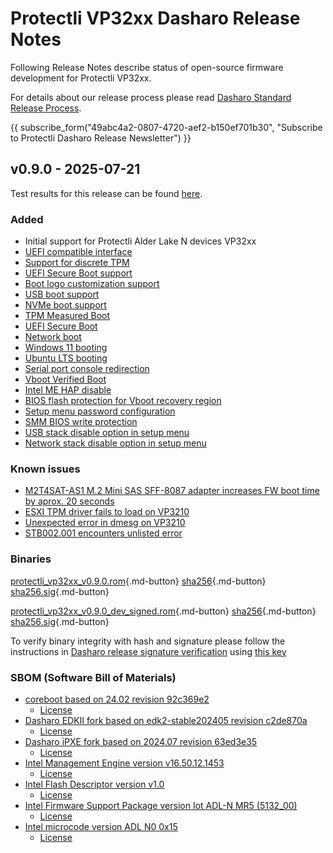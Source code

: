 # Protectli VP32xx Dasharo Release Notes

Following Release Notes describe status of open-source firmware development for
Protectli VP32xx.

For details about our release process please read
[Dasharo Standard Release Process](../../dev-proc/standard-release-process.md).

{{ subscribe_form("49abc4a2-0807-4720-aef2-b150ef701b30",
"Subscribe to Protectli Dasharo Release Newsletter") }}

</center>

## v0.9.0 - 2025-07-21

Test results for this release can be found
[here](https://github.com/Dasharo/osfv-results/blob/main/boards/Protectli/VP32xx).

### Added

- Initial support for Protectli Alder Lake N devices VP32xx
- [UEFI compatible interface](https://docs.dasharo.com/unified-test-documentation/dasharo-compatibility/30M-uefi-compatible-interface/)
- [Support for discrete TPM](https://docs.dasharo.com/unified-test-documentation/dasharo-security/200-tpm-support/)
- [UEFI Secure Boot support](https://docs.dasharo.com/unified-test-documentation/dasharo-security/206-secure-boot/)
- [Boot logo customization support](https://docs.dasharo.com/unified-test-documentation/dasharo-compatibility/328-logo-customization-functionality/)
- [USB boot support](https://docs.dasharo.com/unified-test-documentation/dasharo-compatibility/31N-usb-boot/)
- [NVMe boot support](https://docs.dasharo.com/unified-test-documentation/dasharo-compatibility/312-nvme-support/)
- [TPM Measured Boot](https://docs.dasharo.com/unified-test-documentation/dasharo-security/203-measured-boot/)
- [UEFI Secure Boot](https://docs.dasharo.com/unified-test-documentation/dasharo-security/206-secure-boot/)
- [Network boot](https://docs.dasharo.com/unified-test-documentation/dasharo-compatibility/315b-netboot-utilities/)
- [Windows 11 booting](https://docs.dasharo.com/unified-test-documentation/dasharo-compatibility/31A-windows-booting/)
- [Ubuntu LTS booting](https://docs.dasharo.com/unified-test-documentation/dasharo-compatibility/308-debian-stable-and-ubuntu-lts-support/)
- [Serial port console redirection](https://docs.dasharo.com/unified-test-documentation/dasharo-compatibility/31G-ec-and-superio/#sio004001-serial-port-in-firmware)
- [Vboot Verified Boot](https://docs.dasharo.com/guides/vboot-signing/)
- [Intel ME HAP disable](https://docs.dasharo.com/unified-test-documentation/dasharo-security/20F-me-neuter/)
- [BIOS flash protection for Vboot recovery region](https://docs.dasharo.com/unified-test-documentation/dasharo-security/20J-bios-lock-support/)
- [Setup menu password configuration](https://docs.dasharo.com/dasharo-menu-docs/overview/#dasharo-menu-guides)
- [SMM BIOS write protection](https://docs.dasharo.com/dasharo-menu-docs/dasharo-system-features/#dasharo-security-options)
- [USB stack disable option in setup menu](https://docs.dasharo.com/dasharo-menu-docs/dasharo-system-features/#usb-configuration)
- [Network stack disable option in setup menu](https://docs.dasharo.com/dasharo-menu-docs/dasharo-system-features/#networking-options)

### Known issues

- [M2T4SAT-AS1 M.2 Mini SAS SFF-8087 adapter increases FW boot time by aprox. 20 seconds](https://github.com/Dasharo/dasharo-issues/issues/1286)
- [ESXI TPM driver fails to load on VP3210](https://github.com/Dasharo/dasharo-issues/issues/1231)
- [Unexpected error in dmesg on VP3210](https://github.com/Dasharo/dasharo-issues/issues/1187)
- [STB002.001 encounters unlisted error](https://github.com/Dasharo/dasharo-issues/issues/1013)

### Binaries

[protectli_vp32xx_v0.9.0.rom][protectli_vp32xx_v0.9.0.rom_file]{.md-button}
[sha256][protectli_vp32xx_v0.9.0.rom_hash]{.md-button}
[sha256.sig][protectli_vp32xx_v0.9.0.rom_sig]{.md-button}

[protectli_vp32xx_v0.9.0_dev_signed.rom][protectli_vp32xx_v0.9.0_dev_signed.rom_file]{.md-button}
[sha256][protectli_vp32xx_v0.9.0_dev_signed.rom_hash]{.md-button}
[sha256.sig][protectli_vp32xx_v0.9.0_dev_signed.rom_sig]{.md-button}

To verify binary integrity with hash and signature please follow the
instructions in [Dasharo release signature verification](../../guides/signature-verification.md)
using [this key](https://raw.githubusercontent.com/3mdeb/3mdeb-secpack/master/dasharo/dasharo-open-source-firmware-engineering-release-signing-key.asc)

### SBOM (Software Bill of Materials)

- [coreboot based on 24.02 revision 92c369e2](https://github.com/Dasharo/coreboot/tree/92c369e2)
    + [License](https://github.com/Dasharo/coreboot/blob/92c369e2/COPYING)
- [Dasharo EDKII fork based on edk2-stable202405 revision c2de870a](https://github.com/Dasharo/edk2/tree/c2de870a)
    + [License](https://github.com/Dasharo/edk2/blob/c2de870a/License.txt)
- [Dasharo iPXE fork based on 2024.07 revision 63ed3e35](https://github.com/Dasharo/ipxe/tree/63ed3e35)
    + [License](https://github.com/Dasharo/ipxe/blob/63ed3e35/COPYING.GPLv2)
- [Intel Management Engine version v16.50.12.1453](https://github.com/Dasharo/dasharo-blobs/blob/5eb84421/protectli/vault_adl_n/vp32xx/me.bin)
    + [License](https://github.com/Dasharo/dasharo-blobs/blob/5eb84421/licenses/pv%20intel%20obl%20software%20license%20agreement%2011.2.2017.pdf)
- [Intel Flash Descriptor version v1.0](https://github.com/Dasharo/dasharo-blobs/blob/5eb84421/protectli/vault_adl_n/vp32xx/descriptor.bin)
    + [License](https://github.com/Dasharo/dasharo-blobs/blob/5eb84421/licenses/pv%20intel%20obl%20software%20license%20agreement%2011.2.2017.pdf)
- [Intel Firmware Support Package version Iot ADL-N MR5 (5132_00)](https://github.com/intel/FSP/commits/86c91116/AlderLakeFspBinPkg/IoT/AlderLakeN)
    + [License](https://github.com/intel/FSP/blob/86c91116/FSP_License.pdf)
- [Intel microcode version ADL N0 0x15](https://github.com/intel/Intel-Linux-Processor-Microcode-Data-Files/tree/microcode-20240312/intel-ucode/06-be-00)
    + [License](https://github.com/intel/Intel-Linux-Processor-Microcode-Data-Files/blob/microcode-20240312/license)

[protectli_vp32xx_v0.9.0.rom_file]: https://dl.3mdeb.com/open-source-firmware/Dasharo/protectli_vault_adln_vp32xx/uefi/v0.9.0/protectli_vp32xx_v0.9.0.rom
[protectli_vp32xx_v0.9.0.rom_hash]: https://dl.3mdeb.com/open-source-firmware/Dasharo/protectli_vault_adln_vp32xx/uefi/v0.9.0/protectli_vp32xx_v0.9.0.rom.sha256
[protectli_vp32xx_v0.9.0.rom_sig]: https://dl.3mdeb.com/open-source-firmware/Dasharo/protectli_vault_adln_vp32xx/uefi/v0.9.0/protectli_vp32xx_v0.9.0.rom.sha256.sig
[protectli_vp32xx_v0.9.0_dev_signed.rom_file]: https://dl.3mdeb.com/open-source-firmware/Dasharo/protectli_vault_adln_vp32xx/uefi/v0.9.0/protectli_vp32xx_v0.9.0_dev_signed.rom
[protectli_vp32xx_v0.9.0_dev_signed.rom_hash]: https://dl.3mdeb.com/open-source-firmware/Dasharo/protectli_vault_adln_vp32xx/uefi/v0.9.0/protectli_vp32xx_v0.9.0_dev_signed.rom.sha256
[protectli_vp32xx_v0.9.0_dev_signed.rom_sig]: https://dl.3mdeb.com/open-source-firmware/Dasharo/protectli_vault_adln_vp32xx/uefi/v0.9.0/protectli_vp32xx_v0.9.0_dev_signed.rom.sha256.sig
